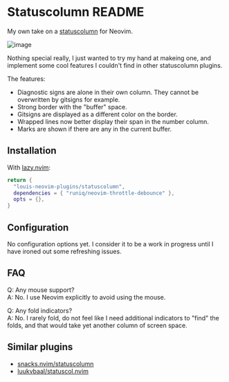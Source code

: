 # Statuscolumn README

My own take on a [statuscolumn](https://neovim.io/doc/user/options.html#'statuscolumn')
for Neovim.

![image](https://github.com/user-attachments/assets/fccfda68-9838-4954-806b-994d8f267b0d)

Nothing special really, I just wanted to try my hand at makeing one, and
implement some cool features I couldn't find in other statuscolumn plugins.

The features:
- Diagnostic signs are alone in their own column. They cannot be overwritten by
  gitsigns for example.
- Strong border with the "buffer" space.
- Gitsigns are displayed as a different color on the border.
- Wrapped lines now better display their span in the number column.
- Marks are shown if there are any in the current buffer.


## Installation

With [lazy.nvim](https://github.com/folke/lazy.nvim):
```lua
return {
  "louis-neovim-plugins/statuscolumn",
  dependencies = { "runiq/neovim-throttle-debounce" },
  opts = {},
}
```


## Configuration

No configuration options yet. I consider it to be a work in progress until I
have ironed out some refreshing issues.


## FAQ

Q: Any mouse support?  
A: No. I use Neovim explicitly to avoid using the mouse.

Q: Any fold indicators?  
A: No. I rarely fold, do not feel like I need additional indicators to "find"
   the folds, and that would take yet another column of screen space.


## Similar plugins

- [snacks.nvim/statuscolumn](https://github.com/folke/snacks.nvim/blob/main/docs/statuscolumn.md)
- [luukvbaal/statuscol.nvim](https://github.com/luukvbaal/statuscol.nvim)

